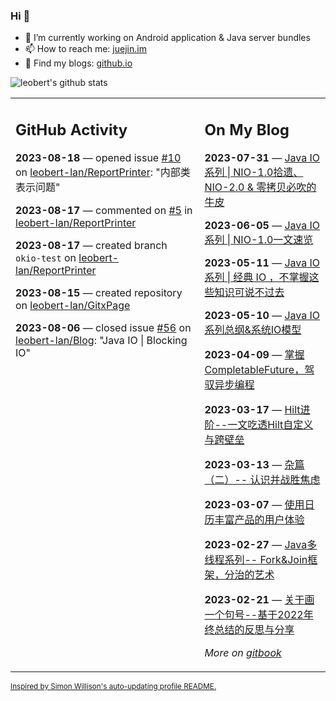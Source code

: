 ### Hi 👋

<!--
**leobert-lan/leobert-lan** is a ✨ _special_ ✨ repository because its `README.md` (this file) appears on your GitHub profile.

Here are some ideas to get you started:

- 🔭 I’m currently working on ...
- 🌱 I’m currently learning ...
- 👯 I’m looking to collaborate on ...
- 🤔 I’m looking for help with ...
- 💬 Ask me about ...
- 📫 How to reach me: ...
- 😄 Pronouns: ...
- ⚡ Fun fact: ...
-->

- 🔭 I’m currently working on Android application & Java server bundles
- 📫 How to reach me: [juejin.im](https://juejin.cn/user/2066737589654327)
- 👀 Find my blogs: [github.io](https://leobert-lan.github.io/)


![leobert's github stats](https://github-readme-stats.vercel.app/api?username=leobert-lan&show_icons=true&count_private=true)

<table><tr><td valign="top" width="60%">

## GitHub Activity
<!-- githubActivity starts -->
**2023-08-18** — opened issue [#10](https://github.com/leobert-lan/ReportPrinter/issues/10) on [leobert-lan/ReportPrinter](https://github.com/leobert-lan/ReportPrinter): "内部类表示问题"

**2023-08-17** — commented on [#5](https://github.com/leobert-lan/ReportPrinter/issues/5#issuecomment-1681617436) in [leobert-lan/ReportPrinter](https://github.com/leobert-lan/ReportPrinter)

**2023-08-17** — created branch `okio-test` on [leobert-lan/ReportPrinter](https://github.com/leobert-lan/ReportPrinter)

**2023-08-15** — created repository on [leobert-lan/GitxPage](https://github.com/leobert-lan/GitxPage)

**2023-08-06** — closed issue [#56](https://github.com/leobert-lan/Blog/issues/56) on [leobert-lan/Blog](https://github.com/leobert-lan/Blog): "Java IO | Blocking IO"
<!-- githubActivity ends -->
</td><td valign="top" width="40%">

## On My Blog
<!-- blog starts -->
**2023-07-31** — [Java IO系列 | NIO-1.0拾遗、NIO-2.0 & 零拷贝必吹的牛皮](https://juejin.cn/post/7261162911616581691)

**2023-06-05** — [Java IO 系列 | NIO-1.0一文速览](https://juejin.cn/post/7241118721170702395)

**2023-05-11** — [Java IO系列 | 经典 IO ，不掌握这些知识可说不过去](https://juejin.cn/post/7231804508082159675)

**2023-05-10** — [Java IO 系列总纲&系统IO模型](https://juejin.cn/post/7231540022595141693)

**2023-04-09** — [掌握CompletableFuture，驾驭异步编程](https://juejin.cn/post/7219943233799159864)

**2023-03-17** — [Hilt进阶--一文吃透Hilt自定义与跨壁垒](https://juejin.cn/post/7211400484103749687)

**2023-03-13** — [杂篇（二）-- 认识并战胜焦虑](https://juejin.cn/post/7209906063418949693)

**2023-03-07** — [使用日历丰富产品的用户体验](https://juejin.cn/post/7207648496978657341)

**2023-02-27** — [Java多线程系列-- Fork&Join框架，分治的艺术](https://juejin.cn/post/7204782377348726840)

**2023-02-21** — [关于画一个句号--基于2022年终总结的反思与分享](https://juejin.cn/post/7202445722971537465)
<!-- blog ends -->
_More on [gitbook](https://leobert-lan.github.io/)_
</td></tr></table>

<sub><a href="https://simonwillison.net/2020/Jul/10/self-updating-profile-readme/">Inspired by Simon Willison's auto-updating profile README.</a></sub>